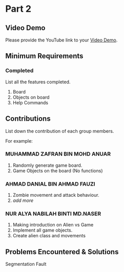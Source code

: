 # Part 2

## Video Demo

Please provide the YouTube link to your [Video Demo](https://youtube.com).

## Minimum Requirements

### Completed

List all the features completed.

1. Board
2. Objects on board
3. Help Commands


## Contributions

List down the contribution of each group members.

For example:

### MUHAMMAD ZAFRAN BIN MOHD ANUAR

1. Randomly generate game board.
2. Game Objects on the board (No functions)

### AHMAD DANIAL BIN AHMAD FAUZI

1. Zombie movement and attack behaviour.
2. *add more*

### NUR ALYA NABILAH BINTI MD.NASER

1. Making introduction on Alien vs Game
2. Implement all game objects.
3. Create alien class and movements

## Problems Encountered & Solutions

Segmentation Fault
